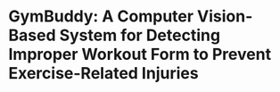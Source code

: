 # GymBuddy: A Computer Vision-Based System for Detecting Improper Workout Form to Prevent Exercise-Related Injuries
